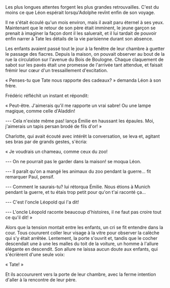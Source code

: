 <!--
C02S02: Retour d'Egypte
Personnages:
  - Adolphe Grunberg
POV: Léon Grünberg
Résumé: 
Adolphe est de retour en France. Il est fatigué de son voyage, et découragé de
gagner son procès.
-->

## 

Les plus longues attentes forgent les plus grandes retrouvailles. C'est du
moins ce que Léon espérait lorsqu'Adolphe revînt enfin de son voyage.

Il ne s'était écoulé qu'un mois environ, mais il avait paru éternel à ses yeux.
Maintenant que le retour de son père était imminent, le jeune garçon se prenait
à imaginer la façon dont il les saluerait, et il lui tardait de pouvoir enfin
narrer à Tate les détails de la vie parisienne durant son absence.

Les enfants avaient passé tout le jour à la fenêtre de leur chambre à guetter 
le passage des fiacres. Depuis la maison, on pouvait observer au bout de la rue
la circulation sur l'avenue du Bois de Boulogne. Chaque claquement de sabot sur
les pavés était une promesse de l'arrivée tant attendue, et faisait frémir leur
cœur d'un tressaillement d'excitation.

« Penses-tu que Tate nous rapporte des cadeaux? » demanda Léon à son frère.

Frédéric réfléchit un instant et répondit:

« Peut-être. J'aimerais qu'il me rapporte un vrai sabre! Ou une lampe
magique, comme celle d'Aladdin!

--- Cela n'existe même pas! lança Émilie en haussant les épaules. Moi, j'aimerais un
tapis persan brodé de fils d'or! »

Charlotte, qui avait écouté avec intérêt la conversation, se leva et, agitant
ses bras par de grands gestes, s'écria:

« Je voudrais un chameau, comme ceux du zoo!

--- On ne pourrait pas le garder dans la maison! se moqua Léon.

--- Il paraît qu'on a mangé les animaux du zoo pendant la guerre… fit remarquer Paul, pensif.

--- Comment le saurais-tu? lui rétorqua Émilie. Nous étions à Munich pendant la
guerre, et tu étais trop petit pour qu'on t'ai raconté ça…

--- C'est l'oncle Léopold qui l'a dit!

--- L'oncle Léopold raconte beaucoup d'histoires, il ne faut pas croire tout ce
qu'il dit! »


Alors que la tension montait entre les enfants, un cri se fit
entendre dans la cour. Tous coururent coller leur visage à la vitre pour
observer la calèche qui s'y était arrêtée. Lentement, la porte s'ouvrit et,
tandis que le cocher descendait une à une les malles du toit de la voiture, un
homme à l'allure élégante en descendit. Son allure ne laissa aucun doute aux
enfants, qui s'écrièrent d'une seule voix:

« Tate! »

Et ils accoururent vers la porte de leur chambre, avec la ferme intention
d'aller à la rencontre de leur père.



